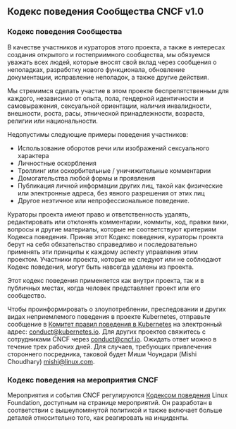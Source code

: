 Кодекс поведения Сообщества CNCF v1.0
------------------------------------

### Кодекс поведения Сообщества

В качестве участников и кураторов этого проекта, а также в интересах создания
открытого и гостеприимного сообщества, мы обязуемся уважать всех людей, которые вносят свой вклад
через сообщения о неполадках, разработку нового функционала, обновление документации,
исправление неполадок, а также другие действия.

Мы стремимся сделать участие в этом проекте беспрепятственным для
каждого, независимо от опыта, пола, гендерной идентичности и самовыражения,
сексуальной ориентации, наличия инвалидности, внешности, роста, расы, этнической принадлежности, возраста,
религии или национальности.

Недопустимы следующие примеры поведения участников:

* Использование оборотов речи или изображений сексуального характера
* Личностные оскорбления
* Троллинг или оскорбительные / уничижительные комментарии
* Домогательства любой формы и проявления
* Публикация личной информации других лиц, такой как физические или электронные адреса,
без явного разрешения от этих лиц
* Другое неэтичное или непрофессиональное поведение.

Кураторы проекта имеют право и ответственность удалять, редактировать или отклонять
комментарии, коммиты, код, правки вики, вопросы и другие материалы, которые не соответствуют
критериям Кодекса поведения. Приняв этот Кодекс поведения, кураторы проекта
берут на себя обязательство справедливо и последовательно применять эти принципы к каждому аспекту
управления этим проектом. Участники проекта, которые не следуют или не соблюдают Кодекс
поведения, могут быть навсегда удалены из проекта.

Этот кодекс поведения применяется как внутри проекта, так и в публичных местах,
когда человек представляет проект или его сообщество.

Чтобы проинформировать о злоупотреблении, преследовании и других видах неприемлемого поведения в проекте Kubernetes, отправьте сообщение в [Комитет правил поведения в Kubernetes](https://git.k8s.io/community/committee-code-of-conduct) на электронный адрес: <conduct@kubernetes.io>. Для других проектов свяжитесь с сотрудниками CNCF через <conduct@cncf.io>. Ожидать ответ можно в течение трех рабочих дней. Для случаев, требующих привлечения стороннего посредника, таковой будет Миши Чоундари (Mishi Choudhary) <mishi@linux.com>.

### Кодекс поведения на мероприятия CNCF

Мероприятия и события CNCF регулируются [Кодексом поведения](https://events.linuxfoundation.org/code-of-conduct/) Linux Foundation, доступным на странице мероприятий. Он разработан в соответствии с вышеупомянутой политикой и также включает больше деталей относительно того, как реагировать на инциденты.
